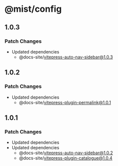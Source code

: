 # @mist/config

## 1.0.3

### Patch Changes

- Updated dependencies
  - @docs-site/vitepress-auto-nav-sidebar@1.0.3

## 1.0.2

### Patch Changes

- Updated dependencies
  - @docs-site/vitepress-plugin-permalink@1.0.1

## 1.0.1

### Patch Changes

- Updated dependencies
- Updated dependencies
  - @docs-site/vitepress-auto-nav-sidebar@1.0.2
  - @docs-site/vitepress-plugin-catalogue@1.0.4
